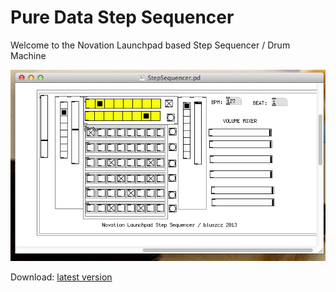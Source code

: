Pure Data Step Sequencer
========================

Welcome to the Novation Launchpad based Step Sequencer / Drum Machine

![alt text](images/20130504.png "Step Sequencer")

Download: [latest version](https://github.com/bluszcz/PureDataStepSequencer/archive/master.zip)

